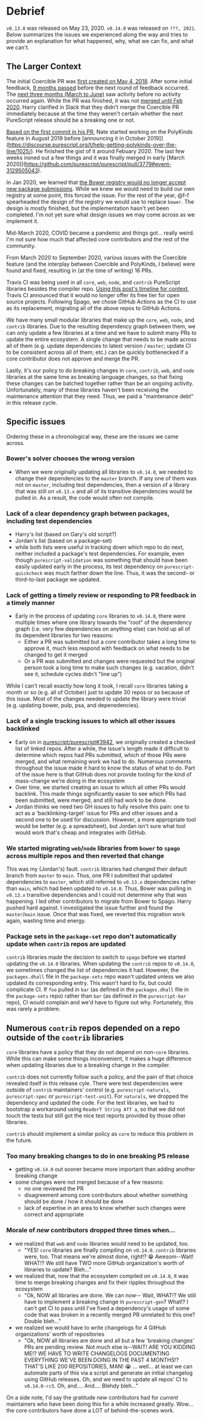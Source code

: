 # Debrief

`v0.13.8` was released on May 23, 2020. `v0.14.0` was released on `???, 2021`. Below summarizes the issues we experienced along the way and tries to provide an explanation for what happened, why, what we can fix, and what we can't.

## The Larger Context

The initial Coercible PR was [first created on May 4, 2018](https://github.com/purescript/purescript/pull/3351#issue-185918529). After some initial feedback, [9 months passed](https://github.com/purescript/purescript/pull/3351#issuecomment-470342192) before the next round of feedback occurred. The [next three months (March to June)](https://github.com/purescript/purescript/pull/3351#issuecomment-514778214) saw activity before no activity occurred again. While the PR was finished, it was not [merged until Feb 2020](https://github.com/purescript/purescript/pull/3351#event-3019914938). Harry clarified in Slack that they didn't merge the Coercible PR immediately because at the time they weren't certain whether the next PureScript release should be a breaking one or not.

[Based on the first commit in his PR](https://github.com/purescript/purescript/pull/3779/commits/83fedaa4b3152fed751e2ff63c5c39c2cbcebc2d), Nate started working on the PolyKinds feature in August 2019 before [announcing it in October 2019]](https://discourse.purescript.org/t/help-getting-polykinds-over-the-line/1025/). He finished the gist of it around Febuary 2020. The last few weeks ironed out a few things and it was finally merged in early [March 2020]](https://github.com/purescript/purescript/pull/3779#event-3129505043).

In Jan 2020, we learned that [the Bower registry would no longer accept new package submissions](https://discourse.purescript.org/t/the-bower-registry-is-no-longer-accepting-package-submissions/1103). While we knew we would need to build our own registry at some point, this forced the issue. For the rest of the year, @f-f spearheaded the design of the registry we would use to replace `bower`. The design is mostly finished, but the implementation hasn't yet been completed. I'm not yet sure what design issues we may come across as we implement it.

Mid-March 2020, COVID became a pandemic and things got... really weird. I'm not sure how much that affected core contributors and the rest of the community.

From March 2020 to September 2020, various issues with the Coercible feature (and the interplay between Coercible and PolyKinds, I believe) were found and fixed, resulting in (at the time of writing) 16 PRs.

Travis CI was being used in all `core`, `web`, `node`, and `contrib` PureScript libraries besides the compiler repo. [Using this post's timeline for context](https://www.jeffgeerling.com/blog/2020/travis-cis-new-pricing-plan-threw-wrench-my-open-source-works), Travis CI announced that it would no longer offer its free tier for open source projects. Following Spago, we chose GitHub Actions as the CI to use as its replacement, migrating all of the above repos to GitHub Actions.

We have many small modular libraries that make up the `core`, `web`, `node`, and `contrib` libraries. Due to the resulting dependency graph between them, we can only update a few libraries at a time and we have to submit many PRs to update the entire ecosystem. A single change that needs to be made across all of them (e.g. update dependencies to latest version / `master`; update CI to be consistent across all of them; etc.) can be quickly bottlenecked if a core contributor does not approve and merge the PR.

Lastly, it's our policy to do breaking changes in `core`, `contrib`, `web`, and `node` libraries at the same time as breaking language changes, so that fixing these changes can be batched together rather than be an ongoing activity. Unfortunately, many of these libraries haven't been receiving the maintenance attention that they need. Thus, we paid a "maintenance debt" in this release cycle.

## Specific issues

Ordering these in a chronological way, these are the issues we came across.

### Bower's solver chooses the wrong version

- When we were originally updating all libraries to `v0.14.0`, we needed to change their dependencies to the `master` branch. If any one of them was not on `master`, including test dependencies, then a version of a library that was still on `v0.13.x` and all of its transitive dependencies would be pulled in. As a result, the code would often not compile.

### Lack of a clear dependency graph between packages, including test dependencies

- Harry's list (based on Gary's old script?)
- Jordan's list (based on a package-set)
- while both lists were useful in tracking down which repo to do next, neither included a package's test dependencies. For example, even though `purescript-validation` was something that should have been easily updated early in the process, its test dependency on `purescript-quickcheck` was much farther down the line. Thus, it was the second- or third-to-last package we updated.

### Lack of getting a timely review or responding to PR feedback in a timely manner

- Early in the process of updating `core` libraries to `v0.14.0`, there were multiple times where one library towards the "root" of the dependency graph (i.e. very few dependencies on anything else) can hold up all of its dependent libraries for two reasons:
    - Either a PR was submitted but a core contributor takes a long time to approve it, much less respond with feedback on what needs to be changed to get it merged
    - Or a PR was submitted and changes were requested but the original person took a long time to make such changes (e.g. vacation, didn't see it, schedule cycles didn't "line up")

While I can't recall exactly how long it took, I recall `core` libraries taking a month or so (e.g. all of October) just to update 30 repos or so because of this issue. Most of the changes needed to update the library were trivial (e.g. updating bower, pulp, psa, and depenedencies).

### Lack of a single tracking issues to which all other issues backlinked

- Early on in [purescript/purescript#3942](https://github.com/purescript/purescript/issues/3942), we originally created a checked list of linked repos. After a while, the issue's length made it difficult to determine which repos had PRs submitted, which of those PRs were merged, and what remaining work we had to do. Numerous comments throughout the issue made it hard to know the status of what to do. Part of the issue here is that GitHub does not provide tooling for the kind of mass-change we're doing in the ecosystem
- Over time, we started creating an issue to which all other PRs would backlink. This made things significantly easier to see which PRs had been submitted, were merged, and still had work to be done.
- Jordan thinks we need two GH issues to fully resolve this pain: one to act as a 'backlinking-target' issue for PRs and other issues and a second one to be used for discussion. However, a more appropriate tool would be better (e.g. a spreadsheet), but Jordan isn't sure what tool would work that's cheap and integrates with GitHub.

### We started migrating `web`/`node` libraries from `bower` to `spago` across multiple repos and then reverted that change

This was my (Jordan's) fault. `contrib` libraries had changed their default branch from `master` to `main`. Thus, one PR I submitted that updated dependencies to `master`, which still referred to `v0.13.x` dependencies rather than `main`, which had been updated to `v0.14.0`. Thus, Bower was pulling in `v0.13.x` transitive dependencies and I could not determine why that was happening. I led other contributors to migrate from Bower to Spago. Harry pushed hard against. I investigated the issue further and found the `master`/`main` issue. Once that was fixed, we reverted this migration work again, wasting time and energy.

### Package sets in the `package-set` repo don't automatically update when `contrib` repos are updated

`contrib` libraries made the decision to switch to `spago` before we started updating the `v0.14.0` libraries. When updating the `contrib` repos to `v0.14.0`, we sometimes changed the list of dependencies it had. However, the `packages.dhall` file in the `package-sets` repo wasn't updated unless we also updated its corresponding entry. This wasn't hard to fix, but could complicate CI. If `foo` pulled in `bar` (as defined in the `packages.dhall` file in the `package-sets` repo) rather than `bar` (as defined in the `purescript-bar` repo), CI would complain and we'd have to figure out why. Fortunately, this was rarely a problem.

## Numerous `contrib` repos depended on a repo outside of the `contrib` libraries

`core` libraries have a policy that they do not depend on non-`core` libraries. While this can make some things inconvenient, it makes a huge difference when updating libraries due to a breaking change in the compiler.

`contrib` does not currently follow such a policy, and the pain of that choice revealed itself in this release cyle. There were test dependencies were outside of `contrib` maintainers' control (e.g. `purescript-naturals`, `purescript-spec` or `purescript-test-unit`). For `naturals`, we dropped the dependency and updated the code. For the test libraries, we had to bootstrap a workaround using `ReaderT String Aff a`, so that we did not touch the tests but still got the nice test reports provided by those other libraries.

`contrib` should implement a similar policy as `core` to reduce this problem in the future.

### Too many breaking changes to do in one breaking PS release

- getting `v0.14.0` out sooner became more important than adding another breaking change
- some changes were not merged because of a few reasons:
    - no one reviewed the PR
    - disagreement among core contributors about whether something should be done / how it should be done
    - lack of expertise in an area to know whether such changes were correct and appropriate

### Morale of _new_ contributors dropped three times when...

- we realized that `web` and `node` libraries would need to be updated, too.
    - "YES! `core` libraries are finally compiling on `v0.14.0`. `contrib` libraries were, too. That means we're almost done, right!? 😁 Awesom--Wait! WHAT!? We still have TWO more GitHub organization's worth of libraries to update? Bleh..."
- we realized that, now that the ecosystem compiled on `v0.14.0`, it was time to merge breaking changes and fix their ripples throughout the ecosystem
    - "Ok, NOW all libraries are done. We can now-- Wait, WHAT!? We still have to implement a breaking change in `purescript-gen`? What!? I can't get CI to pass until I've fixed a dependency's usage of some code that was broken in a recently merged PR unrelated to this one? Double bleh..."
- we realized we would have to write changelogs for 4 GitHub organizations' worth of repositories
    - "Ok, NOW all libraries are done and all but a few 'breaking changes' PRs are pending review. Not much else is--WAIT! ARE YOU KIDDING ME!? WE HAVE TO WRITE CHANGELOGS DOCUMENTING EVERYTHING WE'VE BEEN DOING IN THE PAST 4 MONTHS!? THAT'S LIKE 200 REPOSITORIES, MAN! 😭 ... well... at least we can automate parts of this via a script and generate an initial changelog using GitHub releases. Oh, and we need to update all repos' CI to `v0.14.0-rc5`. Oh, and.... And.... Blehdy bleh..."

On a side note, I'd say the gratitude _new_ contributors had for _current_ maintainers who have been doing this for a while increased greatly. Wow... the core contributors have done a LOT of behind-the-scenes work.
